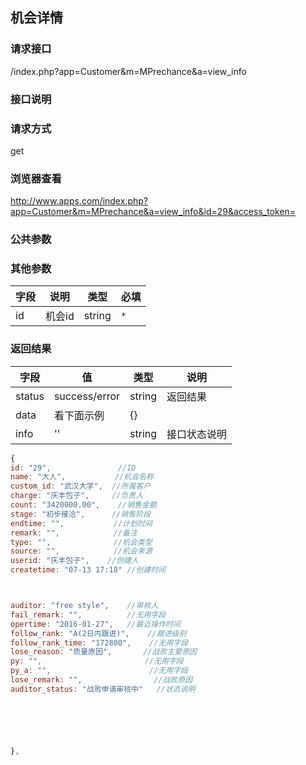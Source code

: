 ## 机会详情
### **请求接口**
/index.php?app=Customer&m=MPrechance&a=view_info

### **接口说明**

### **请求方式**
get

### **浏览器查看**
http://www.apps.com/index.php?app=Customer&m=MPrechance&a=view_info&id=29&access_token=

### **公共参数** 

### **其他参数**
|字段       |说明            |类型    |必填           |
| --------- |--------      |--------|--------       |
|id     |机会id | string | `*`         |


### **返回结果**
|字段       |值             |类型    |说明           |
| --------- |--------      |--------|--------       |
|status     |success/error |string |返回结果         |
|data       |看下面示例 | {} ||
|info       | '' | string | 接口状态说明  |

``` javascript
{
id: "29",               //ID
name: "大人",           //机会名称
custom_id: "武汉大学",  //所属客户
charge: "庆丰包子",     //负责人
count: "3420000.00",    //销售金额
stage: "初步接洽",      //销售阶段
endtime: "",           //计划时间
remark: "",            //备注
type: "",              //机会类型
source: "",            //机会来源
userid: "庆丰包子",    //创建人
createtime: "07-13 17:18" //创建时间



auditor: "free style",    //审核人
fail_remark: "",          //无用字段
opertime: "2016-01-27",   //最近操作时间
follow_rank: "A(2日内跟进)",    //跟进级别
follow_rank_time: "172800",    //无用字段
lose_reason: "质量原因",       //战败主要原因
py: "",                       //无用字段
py_a: "",                      //无用字段
lose_remark: "",                //战败原因 
auditor_status: "战败申请审核中"   //状态说明






},